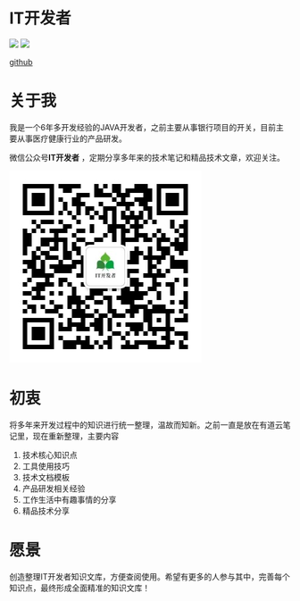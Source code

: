# IT开发者

[<img src="https://img.shields.io/badge/github-Welcome-yellow">](https://github.com/rea-leaf/IT-Developer/tree/master/docs) [<img src="https://img.shields.io/badge/%E7%A4%BA%E4%BE%8B-%E6%AC%A2%E8%BF%8E%E8%AE%BF%E9%97%AE-important">](https://github.com/rea-leaf/IT-Developer/tree/master/docs)

[github](https://github.com/rea-leaf/IT-Developer/tree/master/docs)

# 关于我

我是一个6年多开发经验的JAVA开发者，之前主要从事银行项目的开关，目前主要从事医疗健康行业的产品研发。

微信公众号**IT开发者** ，定期分享多年来的技术笔记和精品技术文章，欢迎关注。

![image-20200406200554100](./img/IT-Developer.jpg)

# 初衷

将多年来开发过程中的知识进行统一整理，温故而知新。之前一直是放在有道云笔记里，现在重新整理，主要内容

1. 技术核心知识点
2. 工具使用技巧
3. 技术文档模板
4. 产品研发相关经验
5. 工作生活中有趣事情的分享
6. 精品技术分享

# 愿景

创造整理IT开发者知识文库，方便查阅使用。希望有更多的人参与其中，完善每个知识点，最终形成全面精准的知识文库！







